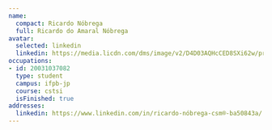 ```yaml
---
name:
  compact: Ricardo Nóbrega
  full: Ricardo do Amaral Nóbrega
avatar:
  selected: linkedin
  linkedin: https://media.licdn.com/dms/image/v2/D4D03AQHcCED8SXi62w/profile-displayphoto-shrink_400_400/profile-displayphoto-shrink_400_400/0/1664995741644?e=1732752000&v=beta&t=a1M1HdSob2RrCwh-XYiTOHKrOzRpqv7wbWEu_-Vu164
occupations:
- id: 20031037082
  type: student
  campus: ifpb-jp
  course: cstsi
  isFinished: true
addresses:
  linkedin: https://www.linkedin.com/in/ricardo-nóbrega-csm®-ba50843a/
---
```

